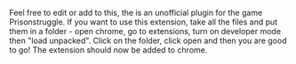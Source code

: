 Feel free to edit or add to this, the is an unofficial plugin for the game Prisonstruggle. 
If you want to use this extension, take all the files and put them in a folder - open chrome, go to extensions, turn on developer mode then "load unpacked".
Click on the folder, click open and then you are good to go! The extension should now be added to chrome. 
